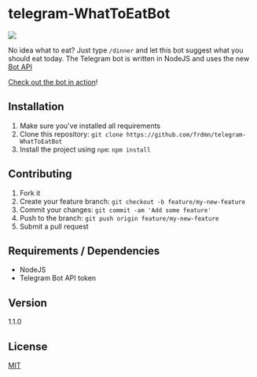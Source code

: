 # telegram-WhatToEatBot

![](http://i.imgur.com/AKe26fZ.png)

No idea what to eat? Just type `/dinner` and let this bot suggest what you should eat today. The Telegram bot is written in NodeJS and uses the new [Bot API](https://core.telegram.org/bots/api)

[Check out the bot in action](https://telegram.me/WhatToEatBot)!

## Installation

1. Make sure you've installed all requirements
2. Clone this repository:
  `git clone https://github.com/frdmn/telegram-WhatToEatBot`
3. Install the project using `npm`:
  `npm install`

## Contributing

1. Fork it
2. Create your feature branch: `git checkout -b feature/my-new-feature`
3. Commit your changes: `git commit -am 'Add some feature'`
4. Push to the branch: `git push origin feature/my-new-feature`
5. Submit a pull request

## Requirements / Dependencies

* NodeJS
* Telegram Bot API token

## Version

1.1.0

## License

[MIT](LICENSE)
